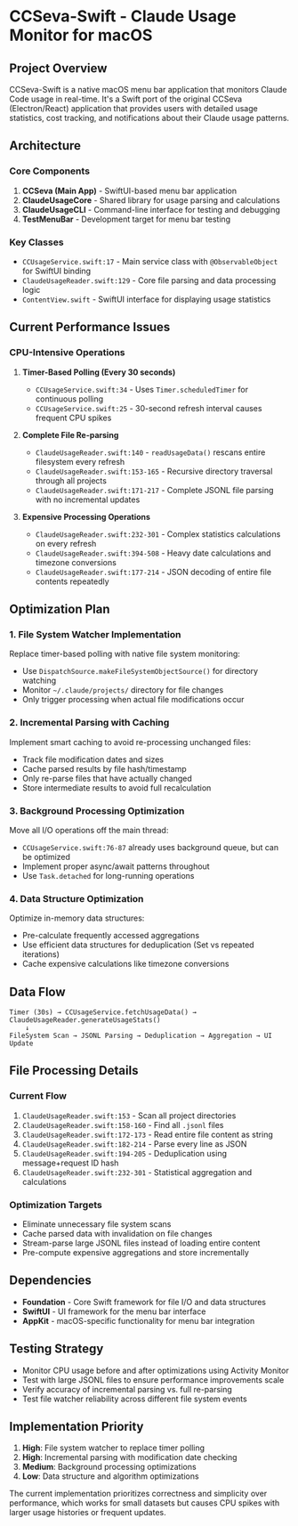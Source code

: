 # CCSeva-Swift - Claude Usage Monitor for macOS

## Project Overview

CCSeva-Swift is a native macOS menu bar application that monitors Claude Code usage in real-time. It's a Swift port of the original CCSeva (Electron/React) application that provides users with detailed usage statistics, cost tracking, and notifications about their Claude usage patterns.

## Architecture

### Core Components

1. **CCSeva (Main App)** - SwiftUI-based menu bar application
2. **ClaudeUsageCore** - Shared library for usage parsing and calculations
3. **ClaudeUsageCLI** - Command-line interface for testing and debugging
4. **TestMenuBar** - Development target for menu bar testing

### Key Classes

- `CCUsageService.swift:17` - Main service class with `@ObservableObject` for SwiftUI binding
- `ClaudeUsageReader.swift:129` - Core file parsing and data processing logic
- `ContentView.swift` - SwiftUI interface for displaying usage statistics

## Current Performance Issues

### CPU-Intensive Operations

1. **Timer-Based Polling (Every 30 seconds)**
   - `CCUsageService.swift:34` - Uses `Timer.scheduledTimer` for continuous polling
   - `CCUsageService.swift:25` - 30-second refresh interval causes frequent CPU spikes

2. **Complete File Re-parsing**
   - `ClaudeUsageReader.swift:140` - `readUsageData()` rescans entire filesystem every refresh
   - `ClaudeUsageReader.swift:153-165` - Recursive directory traversal through all projects
   - `ClaudeUsageReader.swift:171-217` - Complete JSONL file parsing with no incremental updates

3. **Expensive Processing Operations**
   - `ClaudeUsageReader.swift:232-301` - Complex statistics calculations on every refresh
   - `ClaudeUsageReader.swift:394-508` - Heavy date calculations and timezone conversions
   - `ClaudeUsageReader.swift:177-214` - JSON decoding of entire file contents repeatedly

## Optimization Plan

### 1. File System Watcher Implementation
Replace timer-based polling with native file system monitoring:
- Use `DispatchSource.makeFileSystemObjectSource()` for directory watching
- Monitor `~/.claude/projects/` directory for file changes
- Only trigger processing when actual file modifications occur

### 2. Incremental Parsing with Caching
Implement smart caching to avoid re-processing unchanged files:
- Track file modification dates and sizes
- Cache parsed results by file hash/timestamp
- Only re-parse files that have actually changed
- Store intermediate results to avoid full recalculation

### 3. Background Processing Optimization
Move all I/O operations off the main thread:
- `CCUsageService.swift:76-87` already uses background queue, but can be optimized
- Implement proper async/await patterns throughout
- Use `Task.detached` for long-running operations

### 4. Data Structure Optimization
Optimize in-memory data structures:
- Pre-calculate frequently accessed aggregations
- Use efficient data structures for deduplication (Set vs repeated iterations)
- Cache expensive calculations like timezone conversions

## Data Flow

```
Timer (30s) → CCUsageService.fetchUsageData() → ClaudeUsageReader.generateUsageStats()
    ↓
FileSystem Scan → JSONL Parsing → Deduplication → Aggregation → UI Update
```

## File Processing Details

### Current Flow
1. `ClaudeUsageReader.swift:153` - Scan all project directories
2. `ClaudeUsageReader.swift:158-160` - Find all `.jsonl` files
3. `ClaudeUsageReader.swift:172-173` - Read entire file content as string
4. `ClaudeUsageReader.swift:182-214` - Parse every line as JSON
5. `ClaudeUsageReader.swift:194-205` - Deduplication using message+request ID hash
6. `ClaudeUsageReader.swift:232-301` - Statistical aggregation and calculations

### Optimization Targets
- Eliminate unnecessary file system scans
- Cache parsed data with invalidation on file changes
- Stream-parse large JSONL files instead of loading entire content
- Pre-compute expensive aggregations and store incrementally

## Dependencies

- **Foundation** - Core Swift framework for file I/O and data structures
- **SwiftUI** - UI framework for the menu bar interface
- **AppKit** - macOS-specific functionality for menu bar integration

## Testing Strategy

- Monitor CPU usage before and after optimizations using Activity Monitor
- Test with large JSONL files to ensure performance improvements scale
- Verify accuracy of incremental parsing vs. full re-parsing
- Test file watcher reliability across different file system events

## Implementation Priority

1. **High**: File system watcher to replace timer polling
2. **High**: Incremental parsing with modification date checking
3. **Medium**: Background processing optimizations
4. **Low**: Data structure and algorithm optimizations

The current implementation prioritizes correctness and simplicity over performance, which works for small datasets but causes CPU spikes with larger usage histories or frequent updates.